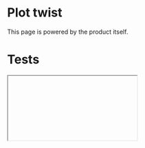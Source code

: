 # Plot twist

This page is powered by the product itself. 

# Tests

<Iframe
  data={{
    url: 'https://lookerstudio.google.com/embed/reporting/1ddb773f-0254-4c9c-9b5c-b70602688bb3/page/2nwRB'
  }}
  style={{
    height: '100%',
    width: '100%'
  }}
/>

